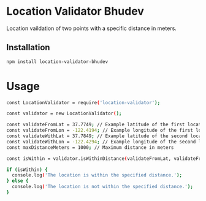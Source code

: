 # Location Validator Bhudev
Location vaildation of two points with a specific distance in meters.

## Installation

```bash
npm install location-validator-bhudev
```
# Usage 

```bash
const LocationValidator = require('location-validator');

const validator = new LocationValidator();

const validateFromLat = 37.7749; // Example latitude of the first location
const validateFromLon = -122.4194; // Example longitude of the first location
const validateWithLat = 37.7849; // Example latitude of the second location
const validateWithLon = -122.4294; // Example longitude of the second location
const maxDistanceMeters = 1000; // Maximum distance in meters

const isWithin = validator.isWithinDistance(validateFromLat, validateFromLon, validateWithLat, validateWithLon, maxDistanceMeters);

if (isWithin) {
  console.log('The location is within the specified distance.');
} else {
  console.log('The location is not within the specified distance.');
}
```